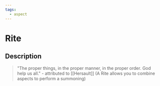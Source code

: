 ```yaml
---
tags:
  - aspect
---
```


# Rite

## Description

> "The proper things, in the proper manner, in the proper order. God help us all." - attributed to [[Hersault]] (A Rite allows you to combine aspects to perform a summoning)